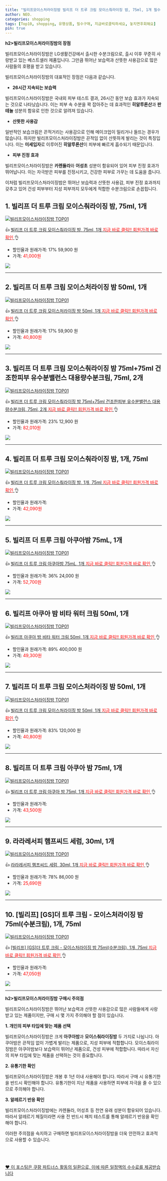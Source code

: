 ```yaml
---
title: "빌리프모이스처라이징밤 빌리프 더 트루 크림 모이스춰라이징 밤, 75ml, 1개 필수 필요 추천 제품 비교 최저 가격 비교 장점 구매 후기 구매평"
author: NEO.
categories: shopping
tags: [Top10, shopping, 유행상품, 필수구매, 지금바로클릭하세요, 놓치면후회해요]
pin: true
---
```

**h2>빌리프모이스처라이징밤의 장점**

빌리프모이스처라이징밤은 LG생활건강에서 출시한 수분크림으로, 출시 이후 꾸준히 사랑받고 있는 베스트셀러 제품입니다. 그만큼 뛰어난 보습력과 산뜻한 사용감으로 많은 사람들의 호평을 받고 있습니다.

빌리프모이스처라이징밤의 대표적인 장점은 다음과 같습니다.

* **26시간 지속되는 보습력**

빌리프모이스처라이징밤은 국내외 피부 테스트 결과, 26시간 동안 보습 효과가 지속되는 것으로 나타났습니다. 이는 피부 속 수분을 꽉 잡아주는 데 효과적인 **히알루론산**과 **판테놀** 성분의 함유로 인한 것으로 알려져 있습니다.

* **산뜻한 사용감**

일반적인 보습크림은 끈적거리는 사용감으로 인해 메이크업이 밀리거나 들뜨는 경우가 많습니다. 하지만 빌리프모이스처라이징밤은 끈적임 없이 산뜻하게 발리는 것이 특징입니다. 이는 **미세입자**로 이루어진 **히알루론산**이 피부에 빠르게 흡수되기 때문입니다.

* **피부 진정 효과**

빌리프모이스처라이징밤은 **카렌듈라**와 **어성초** 성분이 함유되어 있어 피부 진정 효과가 뛰어납니다. 이는 자극받은 피부를 진정시키고, 건강한 피부로 가꾸는 데 도움을 줍니다.

이처럼 빌리프모이스처라이징밤은 뛰어난 보습력과 산뜻한 사용감, 피부 진정 효과까지 갖추고 있어 건성 피부부터 지성 피부까지 모두에게 적합한 수분크림으로 손꼽힙니다.

   

## 1. 빌리프 더 트루 크림 모이스춰라이징 밤, 75ml, 1개

[![빌리프모이스처라이징밤 TOP01](https://thumbnail6.coupangcdn.com/thumbnails/remote/490x490ex/image/vendor_inventory/222c/180115fe1d6bf3c772e5297cea676c8c3b30b8b48491cf02022a311f01f7.jpg)](https://link.coupang.com/re/AFFSDP?lptag=AF3617701&subid=GithubCoopas&pageKey=13641372&traceid=V0-153&itemId=56909462&vendorItemId=75166752951)


👍 [빌리프 더 트루 크림 모이스춰라이징 밤, 75ml, 1개 <font color=red> 지금 바로 클릭!! 회원가격 바로 확인 </font> ](https://link.coupang.com/re/AFFSDP?lptag=AF3617701&subid=GithubCoopas&pageKey=13641372&traceid=V0-153&itemId=56909462&vendorItemId=75166752951) 👌 


- 할인율과 원래가격: 17%  59,900   원
- 가격: <span style='color:red'>41,000원</span>

[![](/discount_price.png)](https://link.coupang.com/re/AFFSDP?lptag=AF3617701&subid=GithubCoopas&pageKey=13641372&traceid=V0-153&itemId=56909462&vendorItemId=75166752951)

---


   

## 2. 빌리프 더 트루 크림 모이스처라이징 밤 50ml, 1개

[![빌리프모이스처라이징밤 TOP01](https://thumbnail10.coupangcdn.com/thumbnails/remote/490x490ex/image/vendor_inventory/0563/bec43f869eb5eafa8d87cf275aa9bbcb7dc7e9ac57e112f9149ddce68047.jpg)](https://link.coupang.com/re/AFFSDP?lptag=AF3617701&subid=GithubCoopas&pageKey=1713081221&traceid=V0-153&itemId=20534224354&vendorItemId=86467861781)


👍 [빌리프 더 트루 크림 모이스처라이징 밤 50ml, 1개 <font color=red> 지금 바로 클릭!! 회원가격 바로 확인 </font> ](https://link.coupang.com/re/AFFSDP?lptag=AF3617701&subid=GithubCoopas&pageKey=1713081221&traceid=V0-153&itemId=20534224354&vendorItemId=86467861781) 👌 


- 할인율과 원래가격: 17%  59,900   원
- 가격: <span style='color:red'>40,800원</span>

[![](/discount_price.png)](https://link.coupang.com/re/AFFSDP?lptag=AF3617701&subid=GithubCoopas&pageKey=1713081221&traceid=V0-153&itemId=20534224354&vendorItemId=86467861781)

---


   

## 3. 빌리프 더 트루 크림 모이스춰라이징 밤 75ml+75ml 건조한피부 유수분밸런스 대용량수분크림, 75ml, 2개

[![빌리프모이스처라이징밤 TOP01](https://thumbnail7.coupangcdn.com/thumbnails/remote/490x490ex/image/vendor_inventory/b5c5/e0369bedc3c2167bd7f0fdc99156d1073489994a9c8cb24bdb71f79ae1a4.jpg)](https://link.coupang.com/re/AFFSDP?lptag=AF3617701&subid=GithubCoopas&pageKey=13641372&traceid=V0-153&itemId=9609217035&vendorItemId=79478022530)


👍 [빌리프 더 트루 크림 모이스춰라이징 밤 75ml+75ml 건조한피부 유수분밸런스 대용량수분크림, 75ml, 2개 <font color=red> 지금 바로 클릭!! 회원가격 바로 확인 </font> ](https://link.coupang.com/re/AFFSDP?lptag=AF3617701&subid=GithubCoopas&pageKey=13641372&traceid=V0-153&itemId=9609217035&vendorItemId=79478022530) 👌 


- 할인율과 원래가격: 23%  12,900   원
- 가격: <span style='color:red'>82,010원</span>

[![](/discount_price.png)](https://link.coupang.com/re/AFFSDP?lptag=AF3617701&subid=GithubCoopas&pageKey=13641372&traceid=V0-153&itemId=9609217035&vendorItemId=79478022530)

---


   

## 4. 빌리프 더 트루 크림 모이스춰라이징 밤, 1개, 75ml

[![빌리프모이스처라이징밤 TOP01](https://thumbnail7.coupangcdn.com/thumbnails/remote/490x490ex/image/vendor_inventory/0630/56621215db118aee75c58fd9c1dc0f521acb4415dbcac6a3db8d003dbf9d.jpg)](https://link.coupang.com/re/AFFSDP?lptag=AF3617701&subid=GithubCoopas&pageKey=7647870546&traceid=V0-153&itemId=20340965059&vendorItemId=87402461323)


👍 [빌리프 더 트루 크림 모이스춰라이징 밤, 1개, 75ml <font color=red> 지금 바로 클릭!! 회원가격 바로 확인 </font> ](https://link.coupang.com/re/AFFSDP?lptag=AF3617701&subid=GithubCoopas&pageKey=7647870546&traceid=V0-153&itemId=20340965059&vendorItemId=87402461323) 👌 


- 할인율과 원래가격: 
- 가격: <span style='color:red'>42,090원</span>

[![](/discount_price.png)](https://link.coupang.com/re/AFFSDP?lptag=AF3617701&subid=GithubCoopas&pageKey=7647870546&traceid=V0-153&itemId=20340965059&vendorItemId=87402461323)

---


   

## 5. 빌리프 더 트루 크림 아쿠아밤 75mL, 1개

[![빌리프모이스처라이징밤 TOP01](https://thumbnail8.coupangcdn.com/thumbnails/remote/490x490ex/image/vendor_inventory/3c21/e7838a8db3708f9d9e9e017850d689d8129d28983cfb9a95fabfcdab31ab.jpg)](https://link.coupang.com/re/AFFSDP?lptag=AF3617701&subid=GithubCoopas&pageKey=7194788025&traceid=V0-153&itemId=18173105079&vendorItemId=86467697851)


👍 [빌리프 더 트루 크림 아쿠아밤 75mL, 1개 <font color=red> 지금 바로 클릭!! 회원가격 바로 확인 </font> ](https://link.coupang.com/re/AFFSDP?lptag=AF3617701&subid=GithubCoopas&pageKey=7194788025&traceid=V0-153&itemId=18173105079&vendorItemId=86467697851) 👌 


- 할인율과 원래가격: 36%  24,000   원
- 가격: <span style='color:red'>52,700원</span>

[![](/discount_price.png)](https://link.coupang.com/re/AFFSDP?lptag=AF3617701&subid=GithubCoopas&pageKey=7194788025&traceid=V0-153&itemId=18173105079&vendorItemId=86467697851)

---


   

## 6. 빌리프 아쿠아 밤 비타 워터 크림 50ml, 1개

[![빌리프모이스처라이징밤 TOP01](https://thumbnail9.coupangcdn.com/thumbnails/remote/490x490ex/image/vendor_inventory/9144/2a53ef006eb1d58fa50d2b88bd6f40903ff93bd676eb9a0ebccc5b51612f.jpg)](https://link.coupang.com/re/AFFSDP?lptag=AF3617701&subid=GithubCoopas&pageKey=7645963630&traceid=V0-153&itemId=20330129633&vendorItemId=86353609753)


👍 [빌리프 아쿠아 밤 비타 워터 크림 50ml, 1개 <font color=red> 지금 바로 클릭!! 회원가격 바로 확인 </font> ](https://link.coupang.com/re/AFFSDP?lptag=AF3617701&subid=GithubCoopas&pageKey=7645963630&traceid=V0-153&itemId=20330129633&vendorItemId=86353609753) 👌 


- 할인율과 원래가격: 89%  400,000   원
- 가격: <span style='color:red'>49,300원</span>

[![](/discount_price.png)](https://link.coupang.com/re/AFFSDP?lptag=AF3617701&subid=GithubCoopas&pageKey=7645963630&traceid=V0-153&itemId=20330129633&vendorItemId=86353609753)

---


   

## 7. 빌리프 더 트루 크림 모이스처라이징 밤 50ml, 1개

[![빌리프모이스처라이징밤 TOP01](https://thumbnail10.coupangcdn.com/thumbnails/remote/490x490ex/image/vendor_inventory/0563/bec43f869eb5eafa8d87cf275aa9bbcb7dc7e9ac57e112f9149ddce68047.jpg)](https://link.coupang.com/re/AFFSDP?lptag=AF3617701&subid=GithubCoopas&pageKey=1713081221&traceid=V0-153&itemId=20534224354&vendorItemId=86467861781)


👍 [빌리프 더 트루 크림 모이스처라이징 밤 50ml, 1개 <font color=red> 지금 바로 클릭!! 회원가격 바로 확인 </font> ](https://link.coupang.com/re/AFFSDP?lptag=AF3617701&subid=GithubCoopas&pageKey=1713081221&traceid=V0-153&itemId=20534224354&vendorItemId=86467861781) 👌 


- 할인율과 원래가격: 83%  120,000   원
- 가격: <span style='color:red'>40,800원</span>

[![](/discount_price.png)](https://link.coupang.com/re/AFFSDP?lptag=AF3617701&subid=GithubCoopas&pageKey=1713081221&traceid=V0-153&itemId=20534224354&vendorItemId=86467861781)

---


   

## 8. 빌리프 더 트루 크림 아쿠아 밤 75ml, 1개

[![빌리프모이스처라이징밤 TOP01](https://thumbnail7.coupangcdn.com/thumbnails/remote/490x490ex/image/vendor_inventory/2a5b/e32de59dd752e912e203fcf81b4ff10c3681e00e9e23ba86c17965ce56dc.jpg)](https://link.coupang.com/re/AFFSDP?lptag=AF3617701&subid=GithubCoopas&pageKey=6739275169&traceid=V0-153&itemId=15726421771&vendorItemId=75168263453)


👍 [빌리프 더 트루 크림 아쿠아 밤 75ml, 1개 <font color=red> 지금 바로 클릭!! 회원가격 바로 확인 </font> ](https://link.coupang.com/re/AFFSDP?lptag=AF3617701&subid=GithubCoopas&pageKey=6739275169&traceid=V0-153&itemId=15726421771&vendorItemId=75168263453) 👌 


- 할인율과 원래가격: 
- 가격: <span style='color:red'>43,500원</span>

[![](/discount_price.png)](https://link.coupang.com/re/AFFSDP?lptag=AF3617701&subid=GithubCoopas&pageKey=6739275169&traceid=V0-153&itemId=15726421771&vendorItemId=75168263453)

---


   

## 9. 라라레서피 햄프씨드 세럼, 30ml, 1개

[![빌리프모이스처라이징밤 TOP01](https://thumbnail9.coupangcdn.com/thumbnails/remote/490x490ex/image/vendor_inventory/0c9c/968fe220712014da12822e3bf37798897068cefe3d9c471081080005515c.jpg)](https://link.coupang.com/re/AFFSDP?lptag=AF3617701&subid=GithubCoopas&pageKey=5988421428&traceid=V0-153&itemId=10805343545&vendorItemId=78085572791)


👍 [라라레서피 햄프씨드 세럼, 30ml, 1개 <font color=red> 지금 바로 클릭!! 회원가격 바로 확인 </font> ](https://link.coupang.com/re/AFFSDP?lptag=AF3617701&subid=GithubCoopas&pageKey=5988421428&traceid=V0-153&itemId=10805343545&vendorItemId=78085572791) 👌 


- 할인율과 원래가격: 78%  86,000   원
- 가격: <span style='color:red'>25,690원</span>

[![](/discount_price.png)](https://link.coupang.com/re/AFFSDP?lptag=AF3617701&subid=GithubCoopas&pageKey=5988421428&traceid=V0-153&itemId=10805343545&vendorItemId=78085572791)

---


   

## 10. [빌리프] [GS]더 트루 크림 - 모이스처라이징 밤 75ml(수분크림), 1개, 75ml

[![빌리프모이스처라이징밤 TOP01](https://thumbnail6.coupangcdn.com/thumbnails/remote/490x490ex/image/vendor_inventory/e8b6/5c5a9053120a6e72ceb808deda39ef1c3517e72b2f5fc5aed7c3430e4ce1.png)](https://link.coupang.com/re/AFFSDP?lptag=AF3617701&subid=GithubCoopas&pageKey=7125807722&traceid=V0-153&itemId=17852191640&vendorItemId=87565975376)


👍 [[빌리프] [GS]더 트루 크림 - 모이스처라이징 밤 75ml(수분크림), 1개, 75ml <font color=red> 지금 바로 클릭!! 회원가격 바로 확인 </font> ](https://link.coupang.com/re/AFFSDP?lptag=AF3617701&subid=GithubCoopas&pageKey=7125807722&traceid=V0-153&itemId=17852191640&vendorItemId=87565975376) 👌 


- 할인율과 원래가격: 
- 가격: <span style='color:red'>47,050원</span>

[![](/discount_price.png)](https://link.coupang.com/re/AFFSDP?lptag=AF3617701&subid=GithubCoopas&pageKey=7125807722&traceid=V0-153&itemId=17852191640&vendorItemId=87565975376)

---
**h2>빌리프모이스처라이징밤 구매시 주의점**

빌리프모이스처라이징밤은 뛰어난 보습력과 산뜻한 사용감으로 많은 사람들에게 사랑받고 있는 제품이지만, 구매 시 몇 가지 주의해야 할 점이 있습니다.

**1. 개인의 피부 타입에 맞는 제품 선택**

빌리프모이스처라이징밤은 크게 **아쿠아밤**과 **모이스춰라이징밤** 두 가지로 나뉩니다. 아쿠아밤은 끈적임 없이 가볍게 발리는 제품으로, 지성 피부에 적합합니다. 모이스춰라이징밤은 아쿠아밤보다 보습력이 뛰어난 제품으로, 건성 피부에 적합합니다. 따라서 자신의 피부 타입에 맞는 제품을 선택하는 것이 중요합니다.

**2. 유통기한 확인**

빌리프모이스처라이징밤은 개봉 후 1년 이내 사용해야 합니다. 따라서 구매 시 유통기한을 반드시 확인해야 합니다. 유통기한이 지난 제품을 사용하면 피부에 자극을 줄 수 있으므로 주의해야 합니다.

**3. 알레르기 반응 확인**

빌리프모이스처라이징밤에는 카렌듈라, 어성초 등 천연 유래 성분이 함유되어 있습니다. 따라서 알레르기 체질이라면 사용 전 반드시 패치 테스트를 통해 알레르기 반응을 확인해야 합니다.

이러한 주의점을 숙지하고 구매하면 빌리프모이스처라이징밤을 더욱 안전하고 효과적으로 사용할 수 있습니다.<br><br><br><br><br> [ ❤  이 포스팅은 쿠팡 파트너스 활동의 일환으로, 이에 따른 일정액의 수수료를 제공받습니다](https://link.coupang.com/a/bcEFyh)